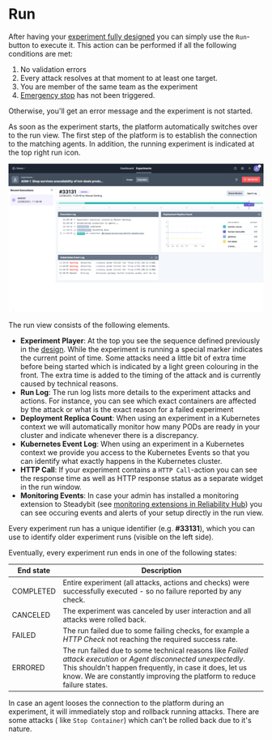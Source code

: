 # Run

After having your [experiment fully designed](./) you can simply use the `Run`-button to execute it. This action can be performed if all the following
conditions are met:

1. No validation errors
2. Every attack resolves at that moment to at least one target.
3. You are member of the same team as the experiment
4. [Emergency stop](./#Emergency-Stop) has not been triggered.

Otherwise, you'll get an error message and the experiment is not started.

As soon as the experiment starts, the platform automatically switches over to the run view. The first step of the platform is to establish the connection to the
matching agents. In addition, the running experiment is indicated at the top right run icon.

![Experiment Run View](<../../quick-start/run-experiment-run2.png>)

The run view consists of the following elements.

* **Experiment Player**: At the top you see the sequence defined previously in the [design](./#design). While the experiment is running a special marker
  indicates the current point of time. Some attacks need a little bit of extra time before being started which is indicated by a light green colouring in the
  front. The extra time is added to the timing of the attack and is currently caused by technical reasons.
* **Run Log**: The run log lists more details to the experiment attacks and actions. For instance, you can see which exact containers are affected by the attack
  or what is the exact reason for a failed experiment
* **Deployment Replica Count**: When using an experiment in a Kubernetes context we will automatically monitor how many PODs are ready in your cluster and
  indicate whenever there is a discrepancy.
* **Kubernetes Event Log**: When using an experiment in a Kubernetes context we provide you access to the Kubernetes Events so that you can identify what
  exactly happens in the Kubernetes cluster.
* **HTTP Call**: If your experiment contains a `HTTP Call`-action you can see the response time as well as HTTP response status as a separate widget in the run
  window.
* **Monitoring Events**: In case your admin has installed a monitoring extension to Steadybit (see [monitoring extensions in Reliability Hub](https://hub.steadybit.com/extensions?tags=Monitoring)) you can see occuring events and alerts of your setup directly in the run view.

Every experiment run has a unique identifier (e.g. **#33131**), which you can use to identify older experiment runs (visible on the left side).

Eventually, every experiment run ends in one of the following states:

| End state | Description                                                                                                                                                                                                                                          |
|-----------|------------------------------------------------------------------------------------------------------------------------------------------------------------------------------------------------------------------------------------------------------|
| COMPLETED | Entire experiment (all attacks, actions and checks) were successfully executed - so no failure reported by any check.                                                                                                                                |
| CANCELED  | The experiment was canceled by user interaction and all attacks were rolled back.                                                                                                                                                                    |
| FAILED    | The run failed due to some failing checks, for example a _HTTP Check_ not reaching the required success rate.                                                                                                                                        |
| ERRORED   | The run failed due to some technical reasons like _Failed attack execution_ or _Agent disconnected unexpectedly_. This shouldn't happen frequently, in case it does, let us know. We are constantly improving the platform to reduce failure states. |

In case an agent looses the connection to the platform during an experiment, it will immediately stop and rollback running attacks. There are some attacks (
like `Stop Container`) which can't be rolled back due to it's nature.
